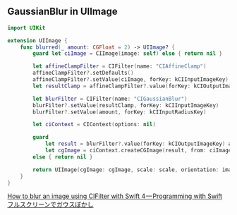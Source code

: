 ## GaussianBlur in UIImage

```swift
import UIKit

extension UIImage {
    func blurred(_ amount: CGFloat = 2) -> UIImage? {
        guard let ciImage = CIImage(image: self) else { return nil }

        let affineClampFilter = CIFilter(name: "CIAffineClamp")
        affineClampFilter?.setDefaults()
        affineClampFilter?.setValue(ciImage, forKey: kCIInputImageKey)
        let resultClamp = affineClampFilter?.value(forKey: kCIOutputImageKey)

        let blurFilter = CIFilter(name: "CIGaussianBlur")
        blurFilter?.setValue(resultClamp, forKey: kCIInputImageKey)
        blurFilter?.setValue(amount, forKey: kCIInputRadiusKey)

        let ciContext = CIContext(options: nil)

        guard
            let result = blurFilter?.value(forKey: kCIOutputImageKey) as? CIImage,
            let cgImage = ciContext.createCGImage(result, from: ciImage.extent)
        else { return nil }

        return UIImage(cgImage: cgImage, scale: scale, orientation: imageOrientation)
    }
}
```

[How to blur an image using CIFilter with Swift 4 — Programming with Swift](https://medium.com/programming-with-swift/how-to-blur-an-image-using-cifilter-with-swift-4-programming-with-swift-37b18fc35179)
[フルスクリーンでガウスぼかし](https://stackoverrun.com/ja/q/9638302)
